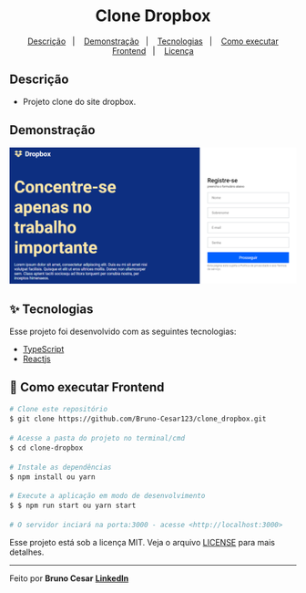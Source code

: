 <h1 align="center">Clone Dropbox</h1>

<p align="center">
  <a href="#-descrição">Descrição</a>&nbsp;&nbsp;&nbsp;|&nbsp;&nbsp;&nbsp;
  <a href="#-demonstração">Demonstração</a>&nbsp;&nbsp;&nbsp;|&nbsp;&nbsp;&nbsp;
  <a href="#-tecnologias">Tecnologias</a>&nbsp;&nbsp;&nbsp;|&nbsp;&nbsp;&nbsp;
  <a href="#-como-executar-frontend">Como executar Frontend</a>&nbsp;&nbsp;&nbsp;|&nbsp;&nbsp;&nbsp;
  <a href="#-licença">Licença</a>
</p>

## Descrição

- Projeto clone do site dropbox.

## Demonstração

<img width="800px" alt="home" src="./.github/landing.PNG">

## ✨ Tecnologias

Esse projeto foi desenvolvido com as seguintes tecnologias:

- [TypeScript](https://www.typescriptlang.org/)
- [Reactjs](https://pt-br.reactjs.org/)

## 🎲 Como executar Frontend

```bash
# Clone este repositório
$ git clone https://github.com/Bruno-Cesar123/clone_dropbox.git

# Acesse a pasta do projeto no terminal/cmd
$ cd clone-dropbox

# Instale as dependências
$ npm install ou yarn

# Execute a aplicação em modo de desenvolvimento
$ $ npm run start ou yarn start

# O servidor inciará na porta:3000 - acesse <http://localhost:3000>
```


Esse projeto está sob a licença MIT. Veja o arquivo [LICENSE](license) para mais detalhes.

---

Feito por **Bruno Cesar** [**LinkedIn**](https://www.linkedin.com/in/bruno-cesar-b0039715a/)